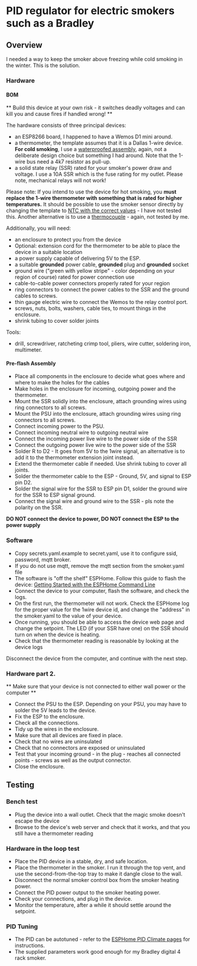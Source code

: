 # PID regulator for electric smokers such as a Bradley

## Overview

I needed a way to keep the smoker above freezing while cold smoking in the winter. This is the solution.

### Hardware

#### BOM

** Build this device at your own risk - it switches deadly voltages and can kill you and cause fires if handled wrong! **

The hardware consists of three principal devices:

- an ESP8266 board, I happened to have a Wemos D1 mini around.
- a thermometer, the template assumes that it is a Dallas 1-wire device. **For cold smoking**, I use a [waterproofed assembly](https://www.adafruit.com/product/381), again, not a deliberate design choice but something I had around. Note that the 1-wire bus need a 4k7 resistor as pull-up.
- a solid state relay (SSR) rated for your smoker's power draw and voltage. I use a 10A SSR which is the fuse rating for my outlet. Please note, mechanical relays will not work!

Please note: If you intend to use the device for hot smoking, you **must replace the 1-wire thermometer with something that is rated for higher temperatures.**
It should be possible to use the smoker sensor directly by changing the template to [NTC with the correct values](http://www.outdoorsmenforum.ca/showthread.php?p=3793689) - I have not tested this. Another alternative is to use a [thermocouple](https://esphome.io/components/sensor/max6675.html) - again, not tested by me.

Additionally, you will need:

- an enclosure to protect you from the device
- Optional: extension cord for the thermometer to be able to place the device in a suitable location
- a power supply capable of delivering 5V to the ESP. 
- a suitable **grounded**  power cable, **grounded** plug and **grounded** socket
- ground wire ("green with yellow stripe" - color depending on your region of course) rated for power connection use
- cable-to-cable power connectors properly rated for your region
- ring connectors to connect the power cables to the SSR and the ground cables to screws. 
- thin gauge electric wire to connect the Wemos to the relay control port.
- screws, nuts, bolts, washers, cable ties, to mount things in the enclosure.
- shrink tubing to cover solder joints

Tools:

- drill, screwdriver, ratcheting crimp tool, pliers, wire cutter, soldering iron, multimeter.

#### Pre-flash Assembly

- Place all components in the enclosure to decide what goes where and where to make the holes for the cables
- Make holes in the enclosure for incoming, outgoing power and the thermometer.
- Mount the SSR solidly into the enclosure, attach grounding wires using ring connectors to all screws.
- Mount the PSU into the enclosure, attach grounding wires using ring connectors to all screws.
- Connect incoming power to the PSU.
- Connect incoming neutral wire to outgoing neutral wire
- Connect the incoming power live wire to the power side of the SSR
- Connect the outgoing power live wire to the power side of the SSR
- Solder R to D2 - It goes from 5V to the 1wire signal, an alternative is to add it to the thermometer extension joint instead.
- Extend the thermometer cable if needed. Use shrink tubing to cover all joints.
- Solder the thermometer cable to the ESP - Ground, 5V, and signal to ESP pin D2.
- Solder the signal wire for the SSR to ESP pin D1, solder the ground wire for the SSR to ESP signal ground.
- Connect the signal wire and ground wire to the SSR - pls note the polarity on the SSR.

**DO NOT connect the device to power, DO NOT connect the ESP to the power supply**


### Software

- Copy secrets.yaml.example to secret.yaml, use it to configure ssid, password, mqtt broker.
- If you do not use mqtt, remove the mqtt section from the smoker.yaml file
- The software is "off the shelf" ESPHome. Follow this guide to flash the device: [Getting Started with the ESPHome Command Line](https://esphome.io/guides/getting_started_command_line.html)
- Connect the device to your computer, flash the software, and check the logs.
- On the first run, the thermometer will not work. Check the ESPHome log for the proper value for the 1wire device id, and change the "address" in the smoker.yaml to the value of your device.
- Once running, you should be able to access the device web page and change the setpoint. The LED (if your SSR have one) on the SSR should turn on when the device is heating.
- Check that the thermometer reading is reasonable by looking at the device logs 

Disconnect the device from the computer, and continue with the next step.

### Hardware part 2.

** Make sure that your device is not connected to either wall power or the computer **

- Connect the PSU to the ESP. Depending on your PSU, you may have to solder the 5V leads to the device.
- Fix the ESP to the enclosure.
- Check all the connections.
- Tidy up the wires in the enclosure.
- Make sure that all devices are fixed in place.
- Check that no wires are uninsulated
- Check that no connectors are exposed or uninsulated
- Test that your incoming ground - in the plug - reaches all connected points - screws as well as the output connector. 
- Close the enclosure.

## Testing

### Bench test

- Plug the device into a wall outlet. Check that the magic smoke doesn't escape the device
- Browse to the device's web server and check that it works, and that you still have a thermometer reading

### Hardware in the loop test

- Place the PID device in a stable, dry, and safe location.
- Place the thermometer in the smoker. I run it through the top vent, and use the second-from-the-top tray to make it dangle close to the wall. 
- Disconnect the normal smoker control box from the smoker heating power.
- Connect the PID power output to the smoker heating power.
- Check your connections, and plug in the device.
- Monitor the temperature, after a while it should settle around the setpoint.

### PID Tuning

- The PID can be autotuned - refer to the [ESPHome PID Climate pages](https://esphome.io/components/climate/pid.html#autotuning) for instructions.
- The supplied parameters work good enough for my Bradley digital 4 rack smoker.










